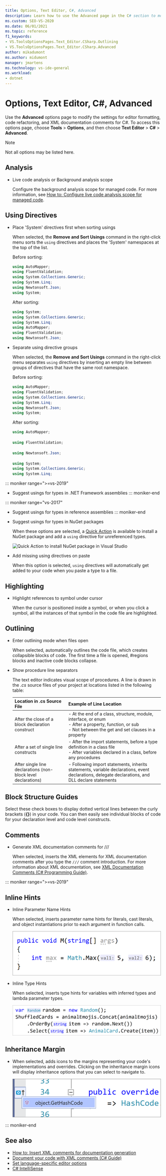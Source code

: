 ```yaml
---
title: Options, Text Editor, C#, Advanced
description: Learn how to use the Advanced page in the C# section to modify the settings for editor formatting, code refactoring, and XML documentation comments for C#.
ms.custom: SEO-VS-2020
ms.date: 06/01/2021
ms.topic: reference
f1_keywords:
- VS.ToolsOptionsPages.Text_Editor.CSharp.Outlining
- VS.ToolsOptionsPages.Text_Editor.CSharp.Advanced
author: mikadumont
ms.author: midumont
manager: jmartens
ms.technology: vs-ide-general
ms.workload:
- dotnet
---
```

# Options, Text Editor, C#, Advanced

Use the **Advanced** options page to modify the settings for editor formatting, code refactoring, and XML documentation comments for C#. To access this options page, choose **Tools** > **Options**, and then choose **Text Editor** > **C#** > **Advanced**.

> [!NOTE]
> Not all options may be listed here.

## Analysis

- Live code analysis or Background analysis scope

   Configure the background analysis scope for managed code. For more information, see [How to: Configure live code analysis scope for managed code](../../code-quality/configure-live-code-analysis-scope-managed-code.md).

## Using Directives

- Place 'System' directives first when sorting usings

   When selected, the **Remove and Sort Usings** command in the right-click menu sorts the `using` directives and places the 'System' namespaces at the top of the list.

   Before sorting:

   ```csharp
   using AutoMapper;
   using FluentValidation;
   using System.Collections.Generic;
   using System.Linq;
   using Newtonsoft.Json;
   using System;
   ```

   After sorting:

   ```csharp
   using System;
   using System.Collections.Generic;
   using System.Linq;
   using AutoMapper;
   using FluentValidation;
   using Newtonsoft.Json;
   ```

- Separate using directive groups

   When selected, the **Remove and Sort Usings** command in the right-click menu separates `using` directives by inserting an empty line between groups of directives that have the same root namespace.

   Before sorting:

   ```csharp
   using AutoMapper;
   using FluentValidation;
   using System.Collections.Generic;
   using System.Linq;
   using Newtonsoft.Json;
   using System;
   ```

   After sorting:

   ```csharp
   using AutoMapper;

   using FluentValidation;

   using Newtonsoft.Json;

   using System;
   using System.Collections.Generic;
   using System.Linq;
   ```

::: moniker range=">=vs-2019"
- Suggest usings for types in .NET Framework assemblies
::: moniker-end

::: moniker range="vs-2017"
- Suggest usings for types in reference assemblies
::: moniker-end

- Suggest usings for types in NuGet packages

   When these options are selected, a [Quick Action](../quick-actions.md) is available to install a NuGet package and add a `using` directive for unreferenced types.

   ![Quick Action to install NuGet package in Visual Studio](media/nuget-lightbulb.png)

- Add missing using directives on paste

    When this option is selected, `using` directives will automatically get added to your code when you paste a type to a file.

## Highlighting

- Highlight references to symbol under cursor

   When the cursor is positioned inside a symbol, or when you click a symbol, all the instances of that symbol in the code file are highlighted.

## Outlining

- Enter outlining mode when files open

   When selected, automatically outlines the code file, which creates collapsible blocks of code. The first time a file is opened, #regions blocks and inactive code blocks collapse.

- Show procedure line separators

   The text editor indicates visual scope of procedures. A line is drawn in the *.cs* source files of your project at locations listed in the following table:

   |Location in .cs Source File|Example of Line Location|
   |---------------------------------|------------------------------|
   |After the close of a block declaration construct|-   At the end of a class, structure, module, interface, or enum<br />-   After a property, function, or sub<br />-   Not between the get and set clauses in a property|
   |After a set of single line constructs|-   After the import statements, before a type definition in a class file<br />-   After variables declared in a class, before any procedures|
   |After single line declarations (non-block level declarations)|-   Following import statements, inherits statements, variable declarations, event declarations, delegate declarations, and DLL declare statements|

## Block Structure Guides

Select these check boxes to display dotted vertical lines between the curly brackets (**{}**) in your code. You can then easily see individual blocks of code for your declaration level and code level constructs.

## Comments

- Generate XML documentation comments for ///

  When selected, inserts the XML elements for XML documentation comments after you type the `///` comment introduction. For more information about XML documentation, see [XML Documentation Comments (C# Programming Guide)](/dotnet/csharp/programming-guide/xmldoc/).

::: moniker range=">=vs-2019"

## Inline Hints

- Inline Parameter Name Hints

    When selected, inserts parameter name hints for literals, cast literals, and object instantiations prior to each argument in function calls.

    ![Inline Parameter Name Hints for CSharp](media/inline-parameter-name-hints-csharp.png)

- Inline Type Hints

    When selected, inserts type hints for variables with inferred types and lambda parameter types.

    ![Inline Type Hints for CSharp](media/inline-type-hints-csharp.png)

## Inheritance Margin

- When selected, adds icons to the margins representing your code's implementations and overrides. Clicking on the inheritance margin icons will display inheritance options that you can select to navigate to.

    ![Inheritance Margin](media/inheritance-margin.png)

::: moniker-end

## See also

- [How to: Insert XML comments for documentation generation](../../ide/reference/generate-xml-documentation-comments.md)
- [Document your code with XML comments (C# Guide)](/dotnet/csharp/programming-guide/xmldoc/xml-documentation-comments)
- [Set language-specific editor options](../../ide/reference/setting-language-specific-editor-options.md)
- [C# IntelliSense](../../ide/visual-csharp-intellisense.md)
